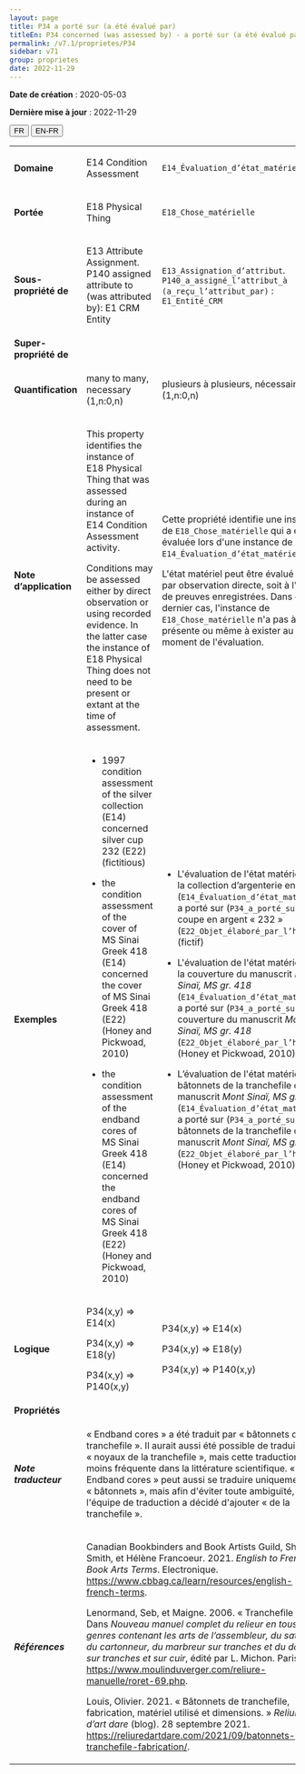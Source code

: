 ```yaml
---
layout: page
title: P34 a porté sur (a été évalué par)
titleEn: P34 concerned (was assessed by) - a porté sur (a été évalué par)
permalink: /v7.1/proprietes/P34
sidebar: v71
group: proprietes
date: 2022-11-29
---
```


**Date de création** : 2020-05-03

**Dernière mise à jour** : 2022-11-29

<div class="lang-buttons">
  <button id="fr" class="activate">FR</button>
  <button id="en-fr">EN-FR</button>
</div>

<table>
				<tbody>
				<tr>
					<td><strong>Domaine</strong></td>
					<td class="en"><p>E14 Condition Assessment</p>
							</td>
						<td><p><code class="language-plaintext highlighter-rouge">E14_Évaluation_d’état_matériel</code> </p>
							</td>
						</tr>
					<tr>
					<td><strong>Portée</strong></td>
					<td class="en"><p>E18 Physical Thing</p>
							</td>
						<td><p><code class="language-plaintext highlighter-rouge">E18_Chose_matérielle</code></p>
							</td>
						</tr>
					<tr>
					<td><strong>Sous-propriété de</strong></td>
					<td class="en"><p>E13 Attribute Assignment. P140 assigned attribute to (was attributed by): E1 CRM Entity</p>
							</td>
						<td><p><code class="language-plaintext highlighter-rouge">E13_Assignation_d’attribut</code>. <code class="language-plaintext highlighter-rouge">P140_a_assigné_l’attribut_à (a_reçu_l’attribut_par)</code> : <code class="language-plaintext highlighter-rouge">E1_Entité_CRM</code></p>
							</td>
						</tr>
					<tr>
					<td><strong>Super-propriété de</strong></td>
					<td class="en"><p></p>
							</td>
						<td><p></p>
							</td>
						</tr>
					<tr>
					<td><strong>Quantification</strong></td>
					<td class="en"><p>many to many, necessary (1,n:0,n)</p>
							</td>
						<td><p>plusieurs à plusieurs, nécessaire (1,n:0,n)</p>
							</td>
						</tr>
					<tr>
					<td><strong>Note d’application</strong></td>
					<td class="en"><p>This property identifies the instance of E18 Physical Thing that was assessed during an instance of E14 Condition Assessment activity.</p>
							<p></p>
							<p>Conditions may be assessed either by direct observation or using recorded evidence. In the latter case the instance of E18 Physical Thing does not need to be present or extant at the time of assessment.</p>
							</td>
						<td><p>Cette propriété identifie une instance de <code class="language-plaintext highlighter-rouge">E18_Chose_matérielle</code> qui a été évaluée lors d'une instance de <code class="language-plaintext highlighter-rouge">E14_Évaluation_d’état_matériel</code>.</p>
							<p></p>
							<p>L'état matériel peut être évalué soit par observation directe, soit à l'aide de preuves enregistrées. Dans ce dernier cas, l'instance de <code class="language-plaintext highlighter-rouge">E18_Chose_matérielle</code> n'a pas à être présente ou même à exister au moment de l'évaluation. </p>
							</td>
						</tr>
					<tr>
					<td><strong>Exemples</strong></td>
					<td class="en"><ul><li><p>1997 condition assessment of the silver collection (E14) concerned silver cup 232 (E22) (fictitious)  </p>
							</li>
									<li><p>the condition assessment of the cover of MS Sinai Greek 418 (E14) concerned the cover of MS Sinai Greek 418 (E22) (Honey and Pickwoad, 2010)  </p>
							</li>
										<li><p>the condition assessment of the endband cores of MS Sinai Greek 418 (E14) concerned the endband cores of MS Sinai Greek 418 (E22) (Honey and Pickwoad, 2010) </p>
							</li></ul>
										</td>
						<td><ul><li><p>L'évaluation de l'état matériel de la collection d’argenterie  en 1997 (<code class="language-plaintext highlighter-rouge">E14_Évaluation_d’état_matériel</code>) a porté sur (<code class="language-plaintext highlighter-rouge">P34_a_porté_sur</code>) la coupe en argent « 232 » (<code class="language-plaintext highlighter-rouge">E22_Objet_élaboré_par_l’humain</code>) (fictif)</p>
							</li>
									<li><p>L'évaluation de l'état matériel de la couverture du manuscrit <em>Mont Sinaï, MS gr. 418</em> (<code class="language-plaintext highlighter-rouge">E14_Évaluation_d’état_matériel</code>) a porté sur (<code class="language-plaintext highlighter-rouge">P34_a_porté_sur</code>) la couverture du manuscrit <em>Mont Sinaï, MS gr. 418</em> (<code class="language-plaintext highlighter-rouge">E22_Objet_élaboré_par_l’humain</code>) (Honey et Pickwoad, 2010)</p>
							</li>
										<li><p>L’évaluation de l'état matériel des bâtonnets de la tranchefile du manuscrit <em>Mont Sinaï, MS gr. 418</em> (<code class="language-plaintext highlighter-rouge">E14_Évaluation_d’état_matériel</code>) a porté sur (<code class="language-plaintext highlighter-rouge">P34_a_porté_sur</code>) les bâtonnets de la tranchefile du manuscrit <em>Mont Sinaï, MS gr. 418</em> (<code class="language-plaintext highlighter-rouge">E22_Objet_élaboré_par_l’humain</code>) (Honey et Pickwoad, 2010)</p>
							</li></ul>
										</td>
						</tr>
					<tr>
					<td><strong>Logique</strong></td>
					<td class="en"><p>P34(x,y) ⇒ E14(x) </p>
							<p>P34(x,y) ⇒ E18(y) </p>
							<p>P34(x,y) ⇒ P140(x,y)</p>
							</td>
						<td><p>P34(x,y) ⇒ E14(x) </p>
							<p>P34(x,y) ⇒ E18(y) </p>
							<p>P34(x,y) ⇒ P140(x,y)</p>
							</td>
						</tr>
					<tr>
					<td><strong>Propriétés</strong></td>
					<td class="en"><p></p>
							</td>
						<td><p></p>
							</td>
						</tr>
					<tr>
					<td><strong><em>Note traducteur</em></strong></td>
					<td colspan="2"><p>« Endband cores » a été traduit par « bâtonnets de la tranchefile ». Il aurait aussi été possible de traduire par « noyaux de la tranchefile », mais cette traduction est moins fréquente dans la littérature scientifique. « Endband cores » peut aussi se traduire uniquement par «<strong> </strong>bâtonnets », mais afin d'éviter toute ambiguïté, l'équipe de traduction a décidé d'ajouter « de la tranchefile ».</p>
							</td>
						</tr>
					<tr>
					<td><strong><em>Références</em></strong></td>
					<td colspan="2"><p>Canadian Bookbinders and Book Artists Guild, Shelagh Smith, et Hélène Francoeur. 2021. <em>English to French Book Arts Terms</em>. Electronique.<a href="https://www.cbbag.ca/learn/resources/english-french-terms"><span class="underline"> </span></a><a href="https://www.cbbag.ca/learn/resources/english-french-terms"><span class="underline">https://www.cbbag.ca/learn/resources/english-french-terms</span></a>.</p>
							<p>Lenormand, Seb, et Maigne. 2006. « Tranchefile ». Dans <em>Nouveau manuel complet du relieur en tous genres contenant les arts de l’assembleur, du satineur, du cartonneur, du marbreur sur tranches et du doreur sur tranches et sur cuir</em>, édité par L. Michon. Paris.<a href="https://www.moulinduverger.com/reliure-manuelle/roret-69.php"><span class="underline"> </span></a><a href="https://www.moulinduverger.com/reliure-manuelle/roret-69.php"><span class="underline">https://www.moulinduverger.com/reliure-manuelle/roret-69.php</span></a>.</p>
							<p>Louis, Olivier. 2021. « Bâtonnets de tranchefile, fabrication, matériel utilisé et dimensions. » <em>Reliure d’art dare</em> (blog). 28 septembre 2021.<a href="https://reliuredartdare.com/2021/09/batonnets-tranchefile-fabrication/"><span class="underline"> </span></a><a href="https://reliuredartdare.com/2021/09/batonnets-tranchefile-fabrication/"><span class="underline">https://reliuredartdare.com/2021/09/batonnets-tranchefile-fabrication/</span></a>.</p>
							</td>
						</tr>
					</tbody>
				</table>
				